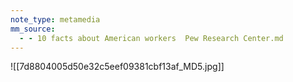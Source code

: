 ```yaml
---
note_type: metamedia
mm_source:
  - - 10 facts about American workers  Pew Research Center.md
---
```


![[7d8804005d50e32c5eef09381cbf13af_MD5.jpg]]


